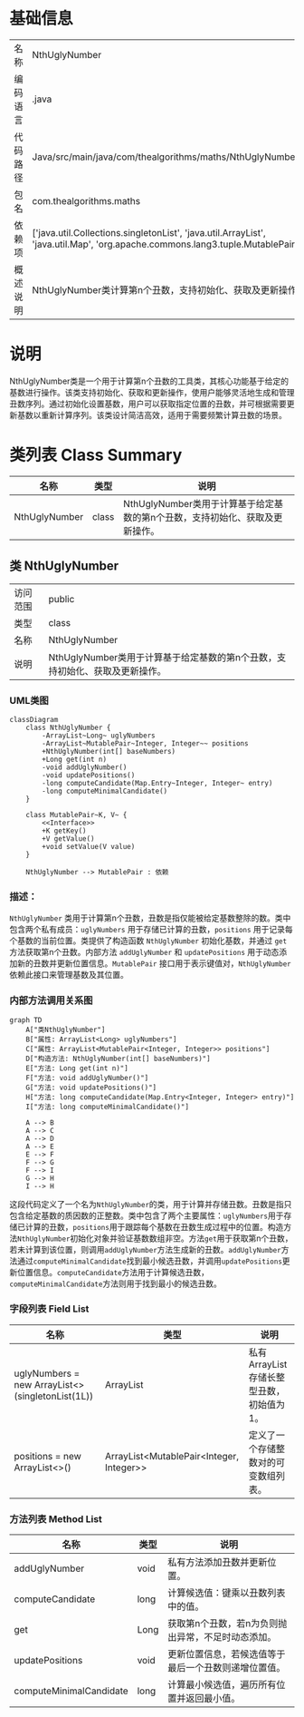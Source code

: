 # 基础信息

|      |      |
|------|------|
| 名称 | NthUglyNumber |
| 编码语言 | .java |
| 代码路径 | Java/src/main/java/com/thealgorithms/maths/NthUglyNumber.java |
| 包名 | com.thealgorithms.maths |
| 依赖项 | ['java.util.Collections.singletonList', 'java.util.ArrayList', 'java.util.Map', 'org.apache.commons.lang3.tuple.MutablePair'] |
| 概述说明 | NthUglyNumber类计算第n个丑数，支持初始化、获取及更新操作。 |

# 说明

NthUglyNumber类是一个用于计算第n个丑数的工具类，其核心功能基于给定的基数进行操作。该类支持初始化、获取和更新操作，使用户能够灵活地生成和管理丑数序列。通过初始化设置基数，用户可以获取指定位置的丑数，并可根据需要更新基数以重新计算序列。该类设计简洁高效，适用于需要频繁计算丑数的场景。

# 类列表 Class Summary

| 名称   | 类型  | 说明 |
|-------|------|-------------|
| NthUglyNumber | class | NthUglyNumber类用于计算基于给定基数的第n个丑数，支持初始化、获取及更新操作。 |



## 类 NthUglyNumber

|      |      |
|------|------|
| 访问范围 | public |
| 类型 | class |
| 名称 | NthUglyNumber |
| 说明 | NthUglyNumber类用于计算基于给定基数的第n个丑数，支持初始化、获取及更新操作。 |


### UML类图

```mermaid
classDiagram
    class NthUglyNumber {
        -ArrayList~Long~ uglyNumbers
        -ArrayList~MutablePair~Integer, Integer~~ positions
        +NthUglyNumber(int[] baseNumbers)
        +Long get(int n)
        -void addUglyNumber()
        -void updatePositions()
        -long computeCandidate(Map.Entry~Integer, Integer~ entry)
        -long computeMinimalCandidate()
    }

    class MutablePair~K, V~ {
        <<Interface>>
        +K getKey()
        +V getValue()
        +void setValue(V value)
    }

    NthUglyNumber --> MutablePair : 依赖
```

### 描述：
`NthUglyNumber` 类用于计算第n个丑数，丑数是指仅能被给定基数整除的数。类中包含两个私有成员：`uglyNumbers` 用于存储已计算的丑数，`positions` 用于记录每个基数的当前位置。类提供了构造函数 `NthUglyNumber` 初始化基数，并通过 `get` 方法获取第n个丑数。内部方法 `addUglyNumber` 和 `updatePositions` 用于动态添加新的丑数并更新位置信息。`MutablePair` 接口用于表示键值对，`NthUglyNumber` 依赖此接口来管理基数及其位置。


### 内部方法调用关系图

```mermaid
graph TD
    A["类NthUglyNumber"]
    B["属性: ArrayList<Long> uglyNumbers"]
    C["属性: ArrayList<MutablePair<Integer, Integer>> positions"]
    D["构造方法: NthUglyNumber(int[] baseNumbers)"]
    E["方法: Long get(int n)"]
    F["方法: void addUglyNumber()"]
    G["方法: void updatePositions()"]
    H["方法: long computeCandidate(Map.Entry<Integer, Integer> entry)"]
    I["方法: long computeMinimalCandidate()"]

    A --> B
    A --> C
    A --> D
    A --> E
    E --> F
    F --> G
    F --> I
    G --> H
    I --> H
```

这段代码定义了一个名为`NthUglyNumber`的类，用于计算并存储丑数。丑数是指只包含给定基数的质因数的正整数。类中包含了两个主要属性：`uglyNumbers`用于存储已计算的丑数，`positions`用于跟踪每个基数在丑数生成过程中的位置。构造方法`NthUglyNumber`初始化对象并验证基数数组非空。方法`get`用于获取第n个丑数，若未计算到该位置，则调用`addUglyNumber`方法生成新的丑数。`addUglyNumber`方法通过`computeMinimalCandidate`找到最小候选丑数，并调用`updatePositions`更新位置信息。`computeCandidate`方法用于计算候选丑数，`computeMinimalCandidate`方法则用于找到最小的候选丑数。

### 字段列表 Field List

| 名称  | 类型  | 说明 |
|-------|-------|------|
| uglyNumbers = new ArrayList<>(singletonList(1L)) | ArrayList<Long> | 私有ArrayList存储长整型丑数，初始值为1。 |
| positions = new ArrayList<>() | ArrayList<MutablePair<Integer, Integer>> | 定义了一个存储整数对的可变数组列表。 |

### 方法列表 Method List

| 名称  | 类型  | 说明 |
|-------|-------|------|
| addUglyNumber | void | 私有方法添加丑数并更新位置。 |
| computeCandidate | long | 计算候选值：键乘以丑数列表中的值。 |
| get | Long | 获取第n个丑数，若n为负则抛出异常，不足时动态添加。 |
| updatePositions | void | 更新位置信息，若候选值等于最后一个丑数则递增位置值。 |
| computeMinimalCandidate | long | 计算最小候选值，遍历所有位置并返回最小值。 |




